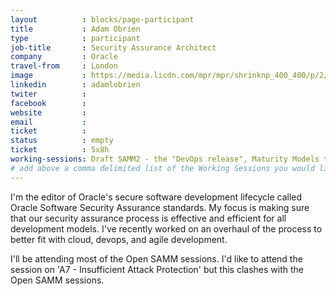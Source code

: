 ```yaml
---
layout          : blocks/page-participant
title           : Adam Obrien
type            : participant
job-title       : Security Assurance Architect
company         : Oracle
travel-from     : London
image           : https://media.licdn.com/mpr/mpr/shrinknp_400_400/p/2/005/04a/086/1c3ff3d.jpg
linkedin        : adamlobrien
twiter          :
facebook        :
website         :
email           :
ticket          :
status          : empty
ticket          : 5x8h
working-sessions: Draft SAMM2 - the "DevOps release", Maturity Models tool, Review and improve the 12 SAMM practices, Update SAMM model to take into account Agile and DevOps, GDPR and DPO AppSec implications, Define Agile Security Practices
# add above a comma delimited list of the Working Sessions you would like to attend (use the session's title)
---
```


I'm the editor of Oracle's secure software development lifecycle called Oracle Software Security Assurance standards. My focus is making sure that our security assurance process is effective and efficient for all development models. I've recently worked on an overhaul of the process to better fit with cloud, devops, and agile development.

I'll be attending most of the Open SAMM sessions.
I'd like to attend the session on 'A7 - Insufficient Attack Protection' but this clashes with the Open SAMM sessions.
